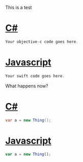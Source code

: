 This is a test

# [C#](#tab/csharp)
```c# fct_label="C#"
Your objective-c code goes here.
```
# [Javascript](#tab/javascript)
```javascript fct_label="Javascript"
Your swift code goes here.
``` 

What happens now?
# [C#](#tab/csharp)
```c# fct_label="C#"
var a = new Thing();
```
# [Javascript](#tab/javascript)
```javascript fct_label="Javascript"
var a = new Thing();
```
